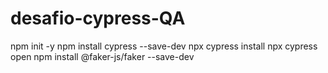 # desafio-cypress-QA



npm init -y
npm install cypress --save-dev
npx cypress install
npx cypress open
npm install @faker-js/faker --save-dev